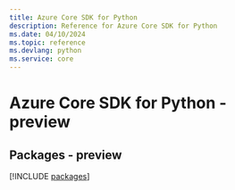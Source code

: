 ```yaml
---
title: Azure Core SDK for Python
description: Reference for Azure Core SDK for Python
ms.date: 04/10/2024
ms.topic: reference
ms.devlang: python
ms.service: core
---
```

# Azure Core SDK for Python - preview
## Packages - preview
[!INCLUDE [packages](core-index.md)]